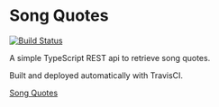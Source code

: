 # Song Quotes

[![Build Status](https://travis-ci.org/CarlesKapy/song-quotes.svg?branch=master)](https://travis-ci.org/CarlesKapy/song-quotes)

A simple TypeScript REST api to retrieve song quotes.

Built and deployed automatically with TravisCI.

[Song Quotes](https://song-quotes.carlescapell.me)